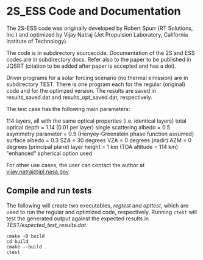 # 2S_ESS Code and Documentation

The 2S-ESS code was originally developed by Robert Spurr (RT Solutions, Inc.) and optimized by Vijay Natraj (Jet Propulsion 
Laboratory, California Institute of Technology).

The code is in subdirectory sourcecode. Documentation of the 2S and ESS codes are in subdirectory docs. Refer also to the paper 
to be published in JQSRT (citation to be added after paper is accepted and has a doi).

Driver programs for a solar forcing scenario (no thermal emission) are in subdirectory TEST. There is one program each for the 
regular (original) code and for the optimzed version. The results are saved in results_saved.dat and results_opt_saved.dat, 
respectively.

The test case has the following main parameters:

114 layers, all with the same optical properties (i.e. identical layers)
total optical depth = 1.14 (0.01 per layer)
single scattering albedo = 0.5
asymmetry parameter = 0.9 (Henyey-Greenstein phase function assumed)
surface albedo = 0.3
SZA = 30 degrees
VZA = 0 degrees (nadir)
AZM = 0 degrees (principal plane)
layer height = 1 km (TOA altitude = 114 km)
"enhanced" spherical option used

For other use cases, the user can contact the author at vijay.natraj@jpl.nasa.gov.

## Compile and run tests

The following will create two executables, *regtest* and *opttest*, which are used to run the regular and optimized code, respectively. Running `ctest` will test the generated output against the expected results in *TEST/expected_test_results.dat*.

```
cmake -B build
cd build
cmake --build .
ctest
```
 

